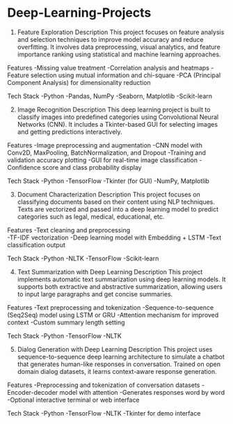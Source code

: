 # Deep-Learning-Projects

1. Feature Exploration
Description
This project focuses on feature analysis and selection techniques to improve model accuracy and reduce overfitting. It involves data preprocessing, visual analytics, and feature importance ranking using statistical and machine learning approaches.

Features
-Missing value treatment
-Correlation analysis and heatmaps
-Feature selection using mutual information and chi-square
-PCA (Principal Component Analysis) for dimensionality reduction

Tech Stack
-Python
-Pandas, NumPy
-Seaborn, Matplotlib
-Scikit-learn

2. Image Recognition
Description
This deep learning project is built to classify images into predefined categories using Convolutional Neural Networks (CNN). It includes a Tkinter-based GUI for selecting images and getting predictions interactively.

Features
-Image preprocessing and augmentation
-CNN model with Conv2D, MaxPooling, BatchNormalization, and Dropout
-Training and validation accuracy plotting
-GUI for real-time image classification
-Confidence score and class probability display

Tech Stack
-Python
-TensorFlow 
-Tkinter (for GUI)
-NumPy, Matplotlib

3. Document Characterization
Description
This project focuses on classifying documents based on their content using NLP techniques. Texts are vectorized and passed into a deep learning model to predict categories such as legal, medical, educational, etc.

Features
-Text cleaning and preprocessing\
-TF-IDF vectorization
-Deep learning model with Embedding + LSTM
-Text classification output

Tech Stack
-Python
-NLTK
-TensorFlow
-Scikit-learn

4. Text Summarization with Deep Learning
Description
This project implements automatic text summarization using deep learning models. It supports both extractive and abstractive summarization, allowing users to input large paragraphs and get concise summaries.

Features
-Text preprocessing and tokenization
-Sequence-to-sequence (Seq2Seq) model using LSTM or GRU
-Attention mechanism for improved context
-Custom summary length setting

Tech Stack
-Python
-TensorFlow 
-NLTK


5. Dialog Generation with Deep Learning
Description
This project uses sequence-to-sequence deep learning architecture to simulate a chatbot that generates human-like responses in conversation. Trained on open domain dialog datasets, it learns context-aware response generation.

Features
-Preprocessing and tokenization of conversation datasets
-Encoder-decoder model with attention
-Generates responses word by word
-Optional interactive terminal or web interface

Tech Stack
-Python
-TensorFlow 
-NLTK
-Tkinter for demo interface
